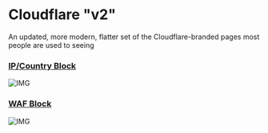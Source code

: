 # Cloudflare "v2"
An updated, more modern, flatter set of the Cloudflare-branded pages most people are used to seeing

### [IP/Country Block](https://github.com/BeeHiveCyberSecurity/CloudflareVanityPages/blob/main/cloudflarev2/ipcountryblock.html)
![IMG](https://i.imgur.com/QH55BS0.png)

### [WAF Block](https://github.com/BeeHiveCyberSecurity/CloudflareVanityPages/blob/main/cloudflarev2/wafblock.html)
![IMG](https://i.imgur.com/0IFn0Tj.png)